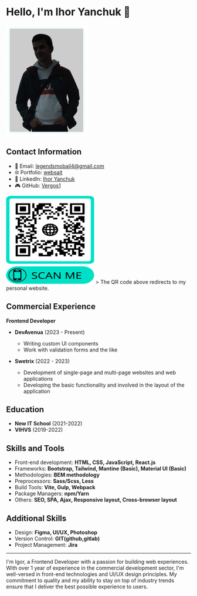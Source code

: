 # Hello, I'm Ihor Yanchuk 👋

![Ihor Yanchuk](image/my-image.png)

## Contact Information
- 📧 Email: [legendsmobajl4@gmail.com](mailto:legendsmobajl4@gmail.com)
- 🌐 Portfolio: [websait](http://yanchuk.vinnytsia.ua/)
- 💼 LinkedIn: [Ihor Yanchuk](https://www.linkedin.com/in/ihor-yanchuk-248a64268/edit/forms/intro/new/?profileFormEntryPoint=PROFILE_SECTION)
- 🎮 GitHub: [Vergos1](https://github.com/Vergos1)
  
<img src="image/qr-portfolio.svg" alt="QR Code" width="240" height="240"/>
> The QR code above redirects to my personal website.

## Commercial Experience
**Frontend Developer**
- **DevAvenua** (2023 - Present)
    - Writing custom UI components
    - Work with validation forms and the like

- **Swetrix** (2022 - 2023)
    - Development of single-page and multi-page websites and web applications
    - Developing the basic functionality and involved in the layout of the application

## Education
- **New IT School** (2021-2022)
- **VIHVS** (2019-2022)

## Skills and Tools
- Front-end development: **HTML, CSS, JavaScript, React.js**
- Frameworks: **Bootstrap, Tailwind, Mantine (Basic), Material UI (Basic)**
- Methodologies: **BEM methodology**
- Preprocessors: **Sass/Scss, Less**
- Build Tools: **Vite, Gulp, Webpack**
- Package Managers: **npm/Yarn**
- Others: **SEO, SPA, Ajax, Responsive layout, Cross-browser layout**

## Additional Skills
- Design: **Figma, UI/UX, Photoshop**
- Version Control: **GIT(github,gitlab)**
- Project Management: **Jira**

---

I'm Igor, a Frontend Developer with a passion for building web experiences. With over 1 year of experience in the commercial development sector, I'm well-versed in front-end technologies and UI/UX design principles. My commitment to quality and my ability to stay on top of industry trends ensure that I deliver the best possible experience to users.
